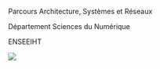 Parcours Architecture, Systèmes et Réseaux

Département Sciences du Numérique

ENSEEIHT

![](https://github.com/RoverCcc/AlcooliqueSuperRetard/blob/main/img/%E4%B8%8B%E8%BD%BD.png)
